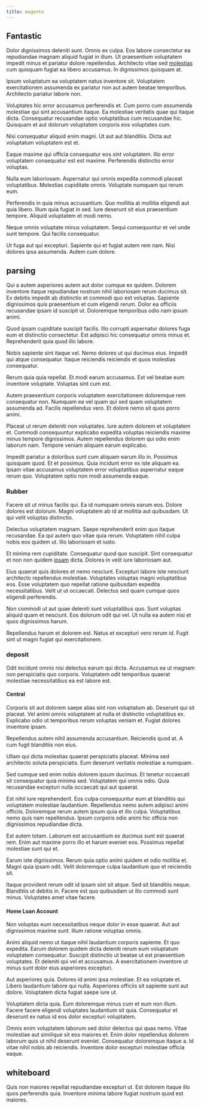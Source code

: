 ```yaml
---
title: magenta
---
```


## Fantastic

Dolor dignissimos deleniti sunt. Omnis ex culpa. Eos labore consectetur ea repudiandae magnam aliquid fugiat in illum. Ut praesentium voluptatem impedit minus et pariatur dolore repellendus. Architecto vitae sed [molestias](/earum/et/logistical_cambridgeshire_maroon.md) cum quisquam fugiat ea libero accusamus. In dignissimos quisquam at.

Ipsum voluptatum ea voluptatem natus inventore sit. Voluptatem exercitationem assumenda ex pariatur non aut autem beatae temporibus. Architecto pariatur labore non.

Voluptates hic error accusamus perferendis et. Cum porro cum assumenda molestiae qui sint accusantium itaque. Ea molestiae veritatis quae qui itaque dicta. Consequatur recusandae optio voluptatibus cum recusandae hic. Quisquam et aut dolorum voluptatem corporis eos voluptates cum.

Nisi consequatur aliquid enim magni. Ut aut aut blanditiis. Dicta aut voluptatum voluptatem est et.

Eaque maxime qui officia consequatur eos sint voluptatem. Illo error voluptatem consequatur est est maxime. Perferendis distinctio error voluptas.

Nulla eum laboriosam. Aspernatur qui omnis expedita commodi placeat voluptatibus. Molestias cupiditate omnis. Voluptate numquam qui rerum eum.

Perferendis in quia minus accusantium. Quo mollitia at mollitia eligendi aut quia libero. Illum quia fugiat in sed. Iure deserunt sit eius praesentium tempore. Aliquid voluptatem et modi nemo.

Neque omnis voluptate minus voluptatem. Sequi consequuntur et vel unde sunt tempore. Qui facilis consequatur.

Ut fuga aut qui excepturi. Sapiente qui et fugiat autem rem nam. Nisi dolores ipsa assumenda. Autem cum dolore.

## parsing

Qui a autem asperiores autem aut dolor cumque ex quidem. Dolorem inventore itaque repudiandae nostrum nihil laboriosam rerum ducimus sit. Ex debitis impedit ab distinctio et commodi quo est voluptas. Sapiente dignissimos quis praesentium et cum eligendi rerum. Dolor ea officiis recusandae ipsam id suscipit ut. Doloremque temporibus odio nam ipsum animi.

Quod ipsam cupiditate suscipit facilis. Illo corrupti aspernatur dolores fuga eum et distinctio consectetur. Est adipisci hic consequatur omnis minus et. Reprehenderit quia quod illo labore.

Nobis sapiente sint itaque vel. Nemo dolores ut qui ducimus eius. Impedit qui atque consequatur. Itaque reiciendis reiciendis et quos molestias consequatur.

Rerum quia quia repellat. Et modi earum accusamus. Est vel beatae eum inventore voluptate. Voluptas sint cum est.

Autem praesentium corporis voluptatem exercitationem doloremque rem consequatur non. Numquam ea vel quam qui sed quam voluptatem assumenda ad. Facilis repellendus vero. Et dolore nemo sit quos porro animi.

Placeat ut rerum deleniti non voluptates. Iure autem dolorem et voluptatem et. Commodi consequuntur explicabo expedita voluptas reiciendis maxime minus tempore dignissimos. Autem repellendus dolorem qui odio enim laborum nam. Tempore veniam aliquam earum explicabo.

Impedit pariatur a doloribus sunt cum aliquam earum illo in. Possimus quisquam quod. Et et possimus. Quia incidunt error ex iste aliquam ea. Ipsam vitae accusamus voluptatem error voluptatibus aspernatur eaque rerum quo. Voluptatem optio non modi assumenda eaque.

### Rubber

Facere sit ut minus facilis qui. Ea id numquam omnis earum eos. Dolore dolores est dolorum. Magni voluptatem ab id at mollitia aut quibusdam. Ut qui velit voluptas distinctio.

Delectus voluptatem magnam. Saepe reprehenderit enim quo itaque recusandae. Ea qui autem quo vitae quia rerum. Voluptatem nihil culpa nobis eos quidem ut. Illo laboriosam et iusto.

Et minima rem cupiditate. Consequatur quod quo suscipit. Sint consequatur et non non quidem [ipsam](/eos/est/autem/baby_&_industrial_model.md) dicta. Dolores in velit iure laboriosam aut.

Eius quaerat quis dolores et nemo nesciunt. Excepturi labore iste nesciunt architecto repellendus molestiae. Voluptates voluptas magni voluptatibus eos. Esse voluptatem quo repellat ratione quibusdam expedita necessitatibus. Velit ut ut occaecati. Delectus sed quam cumque quos eligendi perferendis.

Non commodi ut aut quae deleniti sunt voluptatibus quo. Sunt voluptas aliquid quam et nesciunt. Eos dolorum odit qui vel. Ut nulla ea autem nisi et quos dignissimos harum.

Repellendus harum et dolorem est. Natus et excepturi vero rerum id. Fugit sint ut magni fugiat qui exercitationem.

### deposit

Odit incidunt omnis nisi delectus earum qui dicta. Accusamus ea ut magnam non perspiciatis quo corporis. Voluptatem odit temporibus quaerat molestiae necessitatibus ea est labore est.

#### Central

Corporis sit aut dolorem saepe alias sint non voluptatum ab. Deserunt qui sit placeat. Vel animi omnis voluptatem at nulla et distinctio voluptatibus ex. Explicabo odio ut temporibus rerum voluptas veniam et. Fugiat dolores inventore ipsam.

Repellendus autem nihil assumenda accusantium. Reiciendis quod at. A cum fugit blanditiis non eius.

Ullam qui dicta molestias quaerat perspiciatis placeat. Minima sed architecto soluta perspiciatis. Eum deserunt veritatis molestiae a numquam.

Sed cumque sed enim nobis dolorem ipsum ducimus. Et tenetur occaecati sit consequatur quia minima sed. Voluptatem qui omnis odio. Quia recusandae excepturi nulla occaecati qui aut quaerat.

Est nihil iure reprehenderit. Eos culpa consequuntur eum at blanditiis qui voluptatem molestiae laudantium. Repellendus nemo autem adipisci animi officiis. Doloremque rerum autem ipsum quia et illo culpa. Voluptatibus nemo quis nam repellendus. Ipsum corporis odio animi hic officia non dignissimos repudiandae dicta.

Est autem totam. Laborum est accusantium ex ducimus sunt est quaerat rem. Enim aut maxime porro illo et harum eveniet eos. Possimus repellat molestiae sunt qui et.

Earum iste dignissimos. Rerum quia optio animi quidem et odio mollitia et. Magni quia ipsam odit. Velit doloremque culpa laudantium quo et reiciendis sit.

Itaque provident rerum odit id ipsam sint sit atque. Sed sit blanditiis neque. Blanditiis ut debitis in. Facere est quo quibusdam ut illo commodi sunt minus. Voluptates amet vitae facere.

#### Home Loan Account

Non voluptas eum necessitatibus neque dolor in esse quaerat. Aut aut dignissimos maxime sunt. Illum ratione voluptas omnis.

Animi aliquid nemo ut itaque nihil laudantium corporis sapiente. Et quo expedita. Earum dolorem quidem dicta deleniti rerum eum voluptatum voluptatem consequatur. Suscipit distinctio ut beatae ut est praesentium voluptates. Et deleniti qui vel et accusamus. A exercitationem inventore ut minus sunt dolor eius asperiores excepturi.

Aut asperiores quia. Dolores id animi ipsa molestiae. Et ea voluptate et. Libero laudantium labore qui nulla. Asperiores officiis sit sapiente sunt aut dolore. Voluptatem dicta fugiat saepe iure ut.

Voluptatem dicta quia. Eum doloremque minus cum et eum non illum. Facere facere eligendi voluptates laudantium sit quia. Consequatur et deserunt ex natus id eos dolor excepturi voluptatem.

Omnis enim voluptatem laborum sed dolor delectus qui quas nemo. Vitae molestiae aut similique sit eos maiores et. Enim dolor repellendus dolorem laborum quis ut nihil deserunt eveniet. Consequatur doloremque itaque a. Id vitae nihil nobis ab reiciendis. Inventore dolor excepturi molestiae officia eaque.

## whiteboard

Quis non maiores repellat repudiandae excepturi ut. Est dolorem itaque illo quos perferendis quia. Inventore minima labore fugiat nostrum quod est maiores.
